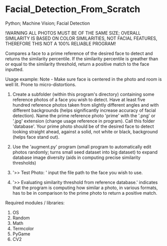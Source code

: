 # Facial_Detection_From_Scratch
Python; Machine Vision; Facial Detection

!WARNING ALL PHOTOS MUST BE OF THE SAME SIZE; OVERALL SIMILARITY IS BASED ON COLOR SIMILARITIES, NOT FACIAL FEATURES, THEREFORE THIS NOT A 100% RELIABLE PROGRAM! 

Compares a face to a prime reference of the desired face to detect and returns the similarity percentile. If the similarity percentile is greather than or equal to the similarity threshold, return a positive match 
to the face inputted.

Usage example:
  Note - Make sure face is centered in the photo and room is well lit. Prone to micro-distortions.
  1. Create a subfolder (within this program's directory) containing some reference photos of a face you wish to detect. Have at least five hundred reference photos taken from
     slightly different angles and with different backgrounds (helps significantly increase accuracy of facial detection). Name the prime reference photo 'prime' with the '.png' or '.jpg' extension (change usage
     reference in program). Call this folder 'database'. Your prime photo should be of the desired face to detect looking straight ahead, against a solid, not white or black, background (helps face stand out).
     
  3. Use the 'augment.py' program (small program to automatically edit photos randomly; turns small seed dataset into big dataset) to expand database image diversity (aids in computing precise similarity thresholds)
  4. '>> Test Photo: ' input the file path to the face you wish to use.
  5. '>> Evaluating similarity threshold from reference database.' indicates that the program is computing how similar a photo, in various formats, has to be in comparison to the prime photo to return a positive match.

Required modules / libraries:
  1. OS
  2. Random
  3. Math
  4. Termcolor
  5. PyGame
  6. CV2
